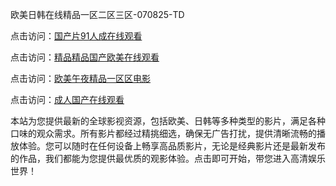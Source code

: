欧美日韩在线精品一区二区三区-070825-TD

点击访问：<a href="https://bered.pages.dev/">国产片91人成在线观看</a>

点击访问：<a href="https://rtj-3zo.pages.dev/">精品精品国产欧美在线观看</a>

点击访问：<a href="https://vassv.pages.dev/">欧美午夜精品一区区电影</a>

点击访问：<a href="https://gsd-agv.pages.dev/">成人国产在线观看</a>

本站为您提供最新的全球影视资源，包括欧美、日韩等多种类型的影片，满足各种口味的观众需求。所有影片都经过精挑细选，确保无广告打扰，提供清晰流畅的播放体验。您可以随时在任何设备上畅享高品质影片，无论是经典影片还是最新发布的作品，我们都能为您提供最优质的观影体验。点击即可开始，带您进入高清娱乐世界！

<span style="display:none;">[Canonical link](https://github.com/mm20250708/mm20250708 ）</span>
